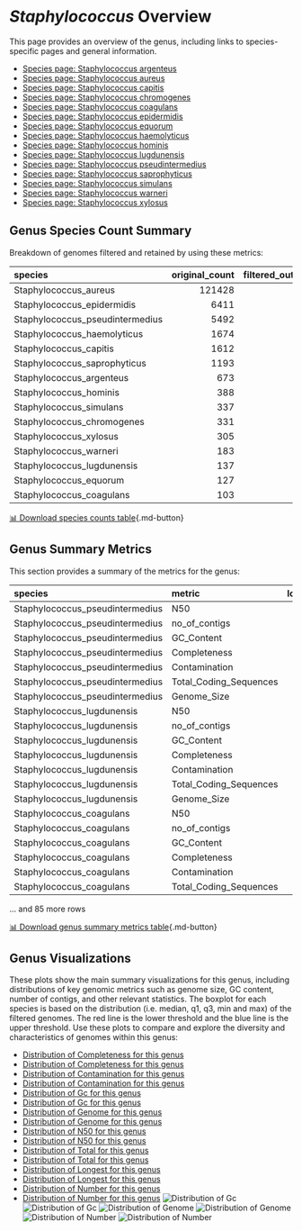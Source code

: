 # *Staphylococcus* Overview
This page provides an overview of the genus, including links to species-specific pages and general information.

- [Species page: Staphylococcus argenteus](Staphylococcus_argenteus/index.md)
- [Species page: Staphylococcus aureus](Staphylococcus_aureus/index.md)
- [Species page: Staphylococcus capitis](Staphylococcus_capitis/index.md)
- [Species page: Staphylococcus chromogenes](Staphylococcus_chromogenes/index.md)
- [Species page: Staphylococcus coagulans](Staphylococcus_coagulans/index.md)
- [Species page: Staphylococcus epidermidis](Staphylococcus_epidermidis/index.md)
- [Species page: Staphylococcus equorum](Staphylococcus_equorum/index.md)
- [Species page: Staphylococcus haemolyticus](Staphylococcus_haemolyticus/index.md)
- [Species page: Staphylococcus hominis](Staphylococcus_hominis/index.md)
- [Species page: Staphylococcus lugdunensis](Staphylococcus_lugdunensis/index.md)
- [Species page: Staphylococcus pseudintermedius](Staphylococcus_pseudintermedius/index.md)
- [Species page: Staphylococcus saprophyticus](Staphylococcus_saprophyticus/index.md)
- [Species page: Staphylococcus simulans](Staphylococcus_simulans/index.md)
- [Species page: Staphylococcus warneri](Staphylococcus_warneri/index.md)
- [Species page: Staphylococcus xylosus](Staphylococcus_xylosus/index.md)
## Genus Species Count Summary
Breakdown of genomes filtered and retained by using these metrics:

| species                         |   original_count |   filtered_out_count |   final_count |
|:--------------------------------|-----------------:|---------------------:|--------------:|
| Staphylococcus_aureus           |           121428 |                 4269 |        117159 |
| Staphylococcus_epidermidis      |             6411 |                  250 |          6161 |
| Staphylococcus_pseudintermedius |             5492 |                  226 |          5266 |
| Staphylococcus_haemolyticus     |             1674 |                   99 |          1575 |
| Staphylococcus_capitis          |             1612 |                   67 |          1545 |
| Staphylococcus_saprophyticus    |             1193 |                   58 |          1135 |
| Staphylococcus_argenteus        |              673 |                   45 |           628 |
| Staphylococcus_hominis          |              388 |                   28 |           360 |
| Staphylococcus_simulans         |              337 |                   11 |           326 |
| Staphylococcus_chromogenes      |              331 |                   12 |           319 |
| Staphylococcus_xylosus          |              305 |                   16 |           289 |
| Staphylococcus_warneri          |              183 |                   11 |           172 |
| Staphylococcus_lugdunensis      |              137 |                    7 |           130 |
| Staphylococcus_equorum          |              127 |                    8 |           119 |
| Staphylococcus_coagulans        |              103 |                    9 |            94 |


[📊 Download species counts table](species_counts.csv){.md-button}
## Genus Summary Metrics
This section provides a summary of the metrics for the genus:

| species                         | metric                 |   lower_bounds |   upper_bounds |
|:--------------------------------|:-----------------------|---------------:|---------------:|
| Staphylococcus_pseudintermedius | N50                    |    32000       |      nan       |
| Staphylococcus_pseudintermedius | no_of_contigs          |      nan       |      220       |
| Staphylococcus_pseudintermedius | GC_Content             |       37       |       38       |
| Staphylococcus_pseudintermedius | Completeness           |       91       |      nan       |
| Staphylococcus_pseudintermedius | Contamination          |      nan       |        5       |
| Staphylococcus_pseudintermedius | Total_Coding_Sequences |     2200       |     2900       |
| Staphylococcus_pseudintermedius | Genome_Size            |        2.4e+06 |        2.9e+06 |
| Staphylococcus_lugdunensis      | N50                    |    83000       |      nan       |
| Staphylococcus_lugdunensis      | no_of_contigs          |      nan       |       80       |
| Staphylococcus_lugdunensis      | GC_Content             |       33       |       34       |
| Staphylococcus_lugdunensis      | Completeness           |       95       |      nan       |
| Staphylococcus_lugdunensis      | Contamination          |      nan       |        3       |
| Staphylococcus_lugdunensis      | Total_Coding_Sequences |     2300       |     2800       |
| Staphylococcus_lugdunensis      | Genome_Size            |        2.4e+06 |        2.9e+06 |
| Staphylococcus_coagulans        | N50                    |    71000       |      nan       |
| Staphylococcus_coagulans        | no_of_contigs          |      nan       |      120       |
| Staphylococcus_coagulans        | GC_Content             |       36       |       36       |
| Staphylococcus_coagulans        | Completeness           |       99       |      nan       |
| Staphylococcus_coagulans        | Contamination          |      nan       |        1       |
| Staphylococcus_coagulans        | Total_Coding_Sequences |     2000       |     2500       |

... and 85 more rows


[📊 Download genus summary metrics table](genus_summary_metrics.csv){.md-button}
## Genus Visualizations
These plots show the main summary visualizations for this genus, including distributions of key genomic metrics such as genome size, GC content, number of contigs, and other relevant statistics. The boxplot for each species is based on the distribution (i.e. median, q1, q3, min and max) of the filtered genomes. The red line is the lower threshold and the blue line is the upper threshold. Use these plots to compare and explore the diversity and characteristics of genomes within this genus:

- [Distribution of Completeness for this genus](Completeness_Specific_boxplot_0.png)
- [Distribution of Completeness for this genus](Completeness_Specific_boxplot_10.png)
- [Distribution of Contamination for this genus](Contamination_boxplot_0.png)
- [Distribution of Contamination for this genus](Contamination_boxplot_10.png)
- [Distribution of Gc for this genus](GC_Content_boxplot_0.png)
- [Distribution of Gc for this genus](GC_Content_boxplot_10.png)
- [Distribution of Genome for this genus](Genome_Size_boxplot_0.png)
- [Distribution of Genome for this genus](Genome_Size_boxplot_10.png)
- [Distribution of N50 for this genus](N50_boxplot_0.png)
- [Distribution of N50 for this genus](N50_boxplot_10.png)
- [Distribution of Total for this genus](Total_Coding_Sequences_boxplot_0.png)
- [Distribution of Total for this genus](Total_Coding_Sequences_boxplot_10.png)
- [Distribution of Longest for this genus](longest_boxplot_0.png)
- [Distribution of Longest for this genus](longest_boxplot_10.png)
- [Distribution of Number for this genus](number_boxplot_0.png)
- [Distribution of Number for this genus](number_boxplot_10.png)
![Distribution of Gc](GC_Content_boxplot_0.png)
![Distribution of Gc](GC_Content_boxplot_10.png)
![Distribution of Genome](Genome_Size_boxplot_0.png)
![Distribution of Genome](Genome_Size_boxplot_10.png)
![Distribution of Number](number_boxplot_0.png)
![Distribution of Number](number_boxplot_10.png)
